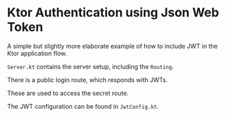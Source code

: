 # Ktor Authentication using Json Web Token

A simple but slightly more elaborate example of how to include JWT in the Ktor application flow. 




`Server.kt` contains the server setup, including the `Routing`.

There is a public login route, which responds with JWTs. 

These are used to access the secret route. 

The JWT configuration can be found in `JwtConfig.kt`.
